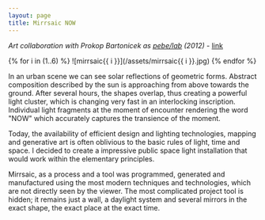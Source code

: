 ```yaml
---
layout: page
title: Mirrsaic NOW
---
```


*Art collaboration with Prokop Bartonicek as [pebe/lab](/pebe-lab) (2012)* - [link](http://www.pebe.cz/lab/?p=3744)

{% for i in (1..6) %}
![mirrsaic{{ i }}](/assets/mirrsaic{{ i }}.jpg)
{% endfor %}

In an urban scene we can see solar reflections of geometric forms. Abstract composition described by the sun is approaching from above towards the ground. After several hours, the shapes overlap, thus creating a powerful light cluster, which is changing very fast in an interlocking inscription. Individual light fragments at the moment of encounter rendering the word "NOW" which accurately captures the transience of the moment.

Today, the availability of efficient design and lighting technologies, mapping and generative art is often oblivious to the basic rules of light, time and space. I decided to create a impressive public space light installation that would work within the elementary principles.

Mirrsaic, as a process and a tool was programmed, generated and manufactured using the most modern techniques and technologies, which are not directly seen by the viewer. The most complicated project tool is hidden; it remains just a wall, a daylight system and several mirrors in the exact shape, the exact place at the exact time.
